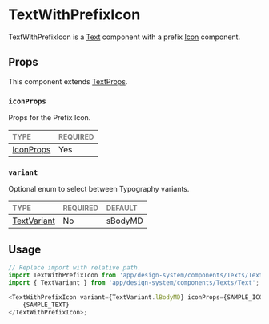 # TextWithPrefixIcon

TextWithPrefixIcon is a [Text](../Text/Text.tsx) component with a prefix [Icon](../../Icon/Icon.tsx) component.

## Props

This component extends [TextProps](../Text/Text.types.ts#L33).

### `iconProps`

Props for the Prefix Icon.

| <span style="color:gray;font-size:14px">TYPE</span> | <span style="color:gray;font-size:14px">REQUIRED</span> |
| :-------------------------------------------------- | :------------------------------------------------------ |
| [IconProps](../../Icon/Icon.types.ts#L21)                                              | Yes                                                     |

### `variant`

Optional enum to select between Typography variants.

| <span style="color:gray;font-size:14px">TYPE</span> | <span style="color:gray;font-size:14px">REQUIRED</span> | <span style="color:gray;font-size:14px">DEFAULT</span> |
| :-------------------------------------------------- | :------------------------------------------------------ | :----------------------------------------------------- |
| [TextVariant](../Text/Text.types.ts#L6)                   | No                                                      | sBodyMD                                                |

## Usage

```javascript
// Replace import with relative path.
import TextWithPrefixIcon from 'app/design-system/components/Texts/TextWithPrefixIcon';
import { TextVariant } from 'app/design-system/components/Texts/Text';

<TextWithPrefixIcon variant={TextVariant.lBodyMD} iconProps={SAMPLE_ICON_PROPS}>
    {SAMPLE_TEXT}
</TextWithPrefixIcon>;
```
